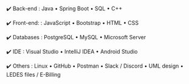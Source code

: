 ✔️ Back-end 
: Java
• Spring Boot
• SQL
• C++

✔️ Front-end:
: JavaScript
• Bootstrap 
• HTML
• CSS

✔️ Databases
: PostgreSQL
• MySQL
• Microsoft Server

✔️ IDE
: Visual Studio 
• IntelliJ IDEA
• Android Studio

✔️ Others
: Linux
• GitHub
• Postman
• Slack / Discord
• UML design
• LEDES files / E-Billing
